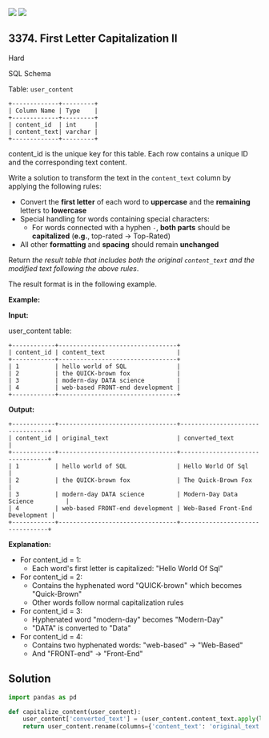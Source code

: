 [![](https://img.shields.io/github/stars/javadev/LeetCode-in-Java?label=Stars&style=flat-square)](https://github.com/javadev/LeetCode-in-Java)
[![](https://img.shields.io/github/forks/javadev/LeetCode-in-Java?label=Fork%20me%20on%20GitHub%20&style=flat-square)](https://github.com/javadev/LeetCode-in-Java/fork)

## 3374\. First Letter Capitalization II

Hard

SQL Schema

Table: `user_content`

    +-------------+---------+
    | Column Name | Type    |
    +-------------+---------+
    | content_id  | int     |
    | content_text| varchar |
    +-------------+---------+
content_id is the unique key for this table. Each row contains a unique ID and the corresponding text content. 

Write a solution to transform the text in the `content_text` column by applying the following rules:

*   Convert the **first letter** of each word to **uppercase** and the **remaining** letters to **lowercase**
*   Special handling for words containing special characters:
    *   For words connected with a hyphen `-`, **both parts** should be **capitalized** (**e.g.**, top-rated → Top-Rated)
*   All other **formatting** and **spacing** should remain **unchanged**

Return _the result table that includes both the original `content_text` and the modified text following the above rules_.

The result format is in the following example.

**Example:**

**Input:**

user\_content table:

    +------------+---------------------------------+
    | content_id | content_text                    |
    +------------+---------------------------------+
    | 1          | hello world of SQL              |
    | 2          | the QUICK-brown fox             |
    | 3          | modern-day DATA science         |
    | 4          | web-based FRONT-end development |
    +------------+---------------------------------+ 

**Output:**

    +------------+---------------------------------+---------------------------------+
    | content_id | original_text                   | converted_text                  |
    +------------+---------------------------------+---------------------------------+
    | 1          | hello world of SQL              | Hello World Of Sql              |
    | 2          | the QUICK-brown fox             | The Quick-Brown Fox             |
    | 3          | modern-day DATA science         | Modern-Day Data Science         |
    | 4          | web-based FRONT-end development | Web-Based Front-End Development |
    +------------+---------------------------------+---------------------------------+ 

**Explanation:**

*   For content\_id = 1:
    *   Each word's first letter is capitalized: "Hello World Of Sql"
*   For content\_id = 2:
    *   Contains the hyphenated word "QUICK-brown" which becomes "Quick-Brown"
    *   Other words follow normal capitalization rules
*   For content\_id = 3:
    *   Hyphenated word "modern-day" becomes "Modern-Day"
    *   "DATA" is converted to "Data"
*   For content\_id = 4:
    *   Contains two hyphenated words: "web-based" → "Web-Based"
    *   And "FRONT-end" → "Front-End"

## Solution

```python
import pandas as pd

def capitalize_content(user_content):
    user_content['converted_text'] = (user_content.content_text.apply(lambda x: x.title()))
    return user_content.rename(columns={'content_text': 'original_text'})
```